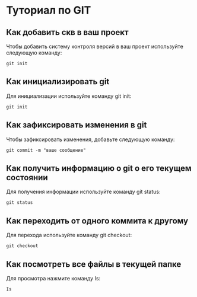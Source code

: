 # Туториал по GIT

## Как добавить скв в ваш проект

Чтобы добавить систему контроля версий в ваш проект используйте следующую команду:

```
git init

```

## Как инициализировать git

Для инициализации используйте команду git init:

```
git init

```

## Как зафиксировать изменения в git


Чтобы зафиксировать изменения, добавьте следующую команду:

```
git commit -m "ваше сообщение"
```

## Как получить информацию о git о его текущем состоянии

Для получения информации используйте команду git status:

```
git status

```

## Как переходить от одного коммита к другому

Для перехода используйте команду git checkout:

```
git checkout

```

## Как посмотреть все файлы в текущей папке

Для просмотра нажмите команду Is:

```
Is

```

